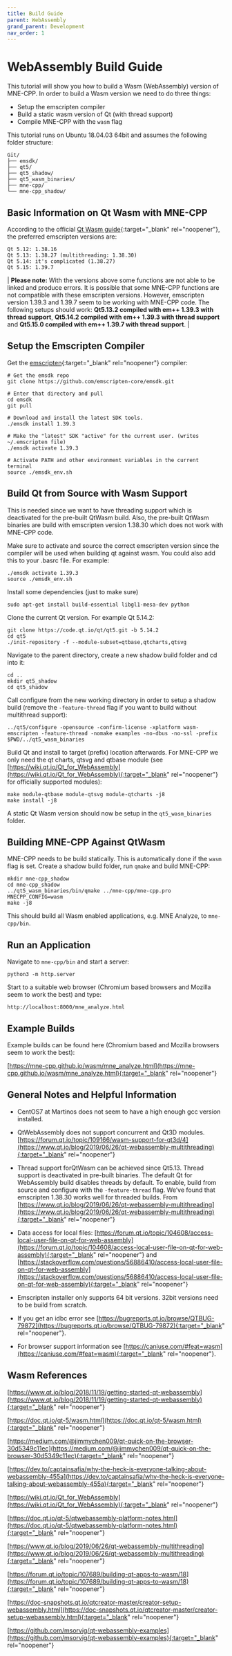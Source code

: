 ```yaml
---
title: Build Guide
parent: WebAssembly
grand_parent: Development
nav_order: 1
---
```

# WebAssembly Build Guide

This tutorial will show you how to build a Wasm (WebAssembly) version of MNE-CPP. In order to build a Wasm version we need to do three things:

 * Setup the emscripten compiler
 * Build a static wasm version of Qt (with thread support)
 * Compile MNE-CPP with the `wasm` flag

This tutorial runs on Ubuntu 18.04.03 64bit and assumes the following folder structure:
```
Git/
├── emsdk/
├── qt5/
├── qt5_shadow/
├── qt5_wasm_binaries/
├── mne-cpp/
└── mne-cpp_shadow/
```

## Basic Information on Qt Wasm with MNE-CPP 

According to the official [Qt Wasm guide](https://wiki.qt.io/Qt_for_WebAssembly){:target="_blank" rel="noopener"}, the preferred emscripten versions are:

```
Qt 5.12: 1.38.16
Qt 5.13: 1.38.27 (multithreading: 1.38.30)
Qt 5.14: it's complicated (1.38.27)
Qt 5.15: 1.39.7
```

 | **Please note:** With the versions above some functions are not able to be linked and produce errors. It is possible that some MNE-CPP functions are not compatible with these emscripten versions. However, emscripten version 1.39.3 and 1.39.7 seem to be working with MNE-CPP code. The following setups should work: **Qt5.13.2 compiled with em++ 1.39.3 with thread support**, **Qt5.14.2 compiled with em++ 1.39.3 with thread support** and  **Qt5.15.0 compiled with em++ 1.39.7 with thread support**. | 

## Setup the Emscripten Compiler

Get the [emscripten](https://emscripten.org/){:target="_blank" rel="noopener"} compiler:

```
# Get the emsdk repo
git clone https://github.com/emscripten-core/emsdk.git

# Enter that directory and pull
cd emsdk
git pull

# Download and install the latest SDK tools.
./emsdk install 1.39.3

# Make the "latest" SDK "active" for the current user. (writes ~/.emscripten file)
./emsdk activate 1.39.3

# Activate PATH and other environment variables in the current terminal
source ./emsdk_env.sh
```

## Build Qt from Source with Wasm Support

This is needed since we want to have threading support which is deactivated for the pre-built QtWasm build. Also, the pre-built QtWasm binaries are build with emscripten version 1.38.30 which does not work with MNE-CPP code.

Make sure to activate and source the correct emscripten version since the compiler will be used when building qt against wasm. You could also add this to your .basrc file. For example:

```
./emsdk activate 1.39.3
source ./emsdk_env.sh
```

Install some dependencies (just to make sure)

```
sudo apt-get install build-essential libgl1-mesa-dev python
```

Clone the current Qt version. For example Qt 5.14.2:

```
git clone https://code.qt.io/qt/qt5.git -b 5.14.2      
cd qt5
./init-repository -f --module-subset=qtbase,qtcharts,qtsvg
```

Navigate to the parent directory, create a new shadow build folder and cd into it:

```
cd ..
mkdir qt5_shadow
cd qt5_shadow
```

Call configure from the new working directory in order to setup a shadow build (remove the `-feature-thread` flag if you want to build without multithread support):

```
../qt5/configure -opensource -confirm-license -xplatform wasm-emscripten -feature-thread -nomake examples -no-dbus -no-ssl -prefix $PWD/../qt5_wasm_binaries
```

Build Qt and install to target (prefix) location afterwards. For MNE-CPP we only need the qt charts, qtsvg and qtbase module (see [https://wiki.qt.io/Qt_for_WebAssembly](https://wiki.qt.io/Qt_for_WebAssembly){:target="_blank" rel="noopener"} for officially supported modules):

```
make module-qtbase module-qtsvg module-qtcharts -j8
make install -j8
```

A static Qt Wasm version should now be setup in the `qt5_wasm_binaries` folder.

## Building MNE-CPP Against QtWasm

MNE-CPP needs to be build statically. This is automatically done if the `wasm` flag is set. Create a shadow build folder, run `qmake` and build MNE-CPP:

```
mkdir mne-cpp_shadow
cd mne-cpp_shadow
../qt5_wasm_binaries/bin/qmake ../mne-cpp/mne-cpp.pro MNECPP_CONFIG=wasm
make -j8
```

This should build all Wasm enabled applications, e.g. MNE Analyze, to `mne-cpp/bin`.

## Run an Application

Navigate to `mne-cpp/bin` and start a server:

```
python3 -m http.server
```

Start to a suitable web browser (Chromium based browsers and Mozilla seem to work the best) and type:

```
http://localhost:8000/mne_analyze.html
```

## Example Builds

Example builds can be found here (Chromium based and Mozilla browsers seem to work the best):

  [https://mne-cpp.github.io/wasm/mne_analyze.html](https://mne-cpp.github.io/wasm/mne_analyze.html){:target="_blank" rel="noopener"}

## General Notes and Helpful Information

 * CentOS7 at Martinos does not seem to have a high enough gcc version
     installed.

 * QtWebAssembly does not support concurrent and Qt3D modules.
     [https://forum.qt.io/topic/109166/wasm-support-for-qt3d/4](https://www.qt.io/blog/2019/06/26/qt-webassembly-multithreading){:target="_blank" rel="noopener"}

 * Thread support forQtWasm can be achieved since Qt5.13. Thread support is deactivated in pre-built binaries. The default Qt for WebAssembly build disables threads by default. To enable, build from source and configure with the `-feature-thread` flag. We’ve found that emscripten 1.38.30 works well for threaded builds. From [https://www.qt.io/blog/2019/06/26/qt-webassembly-multithreading](https://www.qt.io/blog/2019/06/26/qt-webassembly-multithreading){:target="_blank" rel="noopener"}

 * Data access for local files:
     [https://forum.qt.io/topic/104608/access-local-user-file-on-qt-for-web-assembly](https://forum.qt.io/topic/104608/access-local-user-file-on-qt-for-web-assembly){:target="_blank" rel="noopener"} and
     [https://stackoverflow.com/questions/56886410/access-local-user-file-on-qt-for-web-assembly](https://stackoverflow.com/questions/56886410/access-local-user-file-on-qt-for-web-assembly){:target="_blank" rel="noopener"}

 * Emscripten installer only supports 64 bit versions. 32bit versions need to be build from scratch.

 * If you get an idbc error see [https://bugreports.qt.io/browse/QTBUG-79872](https://bugreports.qt.io/browse/QTBUG-79872){:target="_blank" rel="noopener"}.

 * For browser support information see [https://caniuse.com/#feat=wasm](https://caniuse.com/#feat=wasm){:target="_blank" rel="noopener"}.

## Wasm References

[https://www.qt.io/blog/2018/11/19/getting-started-qt-webassembly](https://www.qt.io/blog/2018/11/19/getting-started-qt-webassembly){:target="_blank" rel="noopener"}

[https://doc.qt.io/qt-5/wasm.html](https://doc.qt.io/qt-5/wasm.html){:target="_blank" rel="noopener"}

[https://medium.com/@jimmychen009/qt-quick-on-the-browser-30d5349c11ec](https://medium.com/@jimmychen009/qt-quick-on-the-browser-30d5349c11ec){:target="_blank" rel="noopener"}

[https://dev.to/captainsafia/why-the-heck-is-everyone-talking-about-webassembly-455a](https://dev.to/captainsafia/why-the-heck-is-everyone-talking-about-webassembly-455a){:target="_blank" rel="noopener"}

[https://wiki.qt.io/Qt_for_WebAssembly](https://wiki.qt.io/Qt_for_WebAssembly){:target="_blank" rel="noopener"}

[https://doc.qt.io/qt-5/qtwebassembly-platform-notes.html](https://doc.qt.io/qt-5/qtwebassembly-platform-notes.html){:target="_blank" rel="noopener"}

[https://www.qt.io/blog/2019/06/26/qt-webassembly-multithreading](https://www.qt.io/blog/2019/06/26/qt-webassembly-multithreading){:target="_blank" rel="noopener"}

[https://forum.qt.io/topic/107689/building-qt-apps-to-wasm/18](https://forum.qt.io/topic/107689/building-qt-apps-to-wasm/18){:target="_blank" rel="noopener"}

[https://doc-snapshots.qt.io/qtcreator-master/creator-setup-webassembly.html](https://doc-snapshots.qt.io/qtcreator-master/creator-setup-webassembly.html){:target="_blank" rel="noopener"}

[https://github.com/msorvig/qt-webassembly-examples](https://github.com/msorvig/qt-webassembly-examples){:target="_blank" rel="noopener"}
